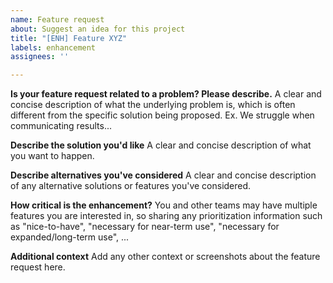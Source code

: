 ```yaml
---
name: Feature request
about: Suggest an idea for this project
title: "[ENH] Feature XYZ"
labels: enhancement
assignees: ''

---
```


**Is your feature request related to a problem? Please describe.**
A clear and concise description of what the underlying problem is, which is often different  from the specific solution being proposed. Ex. We struggle when communicating results...

**Describe the solution you'd like**
A clear and concise description of what you want to happen.

**Describe alternatives you've considered**
A clear and concise description of any alternative solutions or features you've considered.

**How critical is the enhancement?**
You and other teams may have multiple features you are interested in, so sharing any prioritization information such as "nice-to-have", "necessary for near-term use", "necessary for expanded/long-term use", ...

**Additional context**
Add any other context or screenshots about the feature request here.
